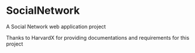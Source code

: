 # SocialNetwork

A Social Network web application project

Thanks to HarvardX for providing documentations and requirements for this project
